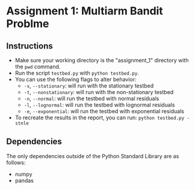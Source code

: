 # Assignment 1: Multiarm Bandit Problme

## Instructions
* Make sure your working directory is the "assignment_1" directory with the `pwd` command.
* Run the script `testbed.py` with `python testbed.py`.
* You can use the following flags to alter behavior:
    - `-s`, `--stationary`: will run with the stationary testbed
    - `-t`, `--nonstationary`: will run with the non-stationary testbed
    - `-n`, `--normal`: will run the testbed with normal residuals
    - `-l`, `--lognormal`: will run the testbed with lognormal residuals
    - `-e`, `--exponential`: will run the testbed with exponential residuals
* To recreate the results in the report, you can run: `python testbed.py -stnle`

## Dependencies
The only dependencies outside of the Python Standard Library are as follows:
* numpy
* pandas